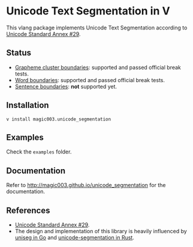# Unicode Text Segmentation in V
This vlang package implements Unicode Text Segmentation according to [Unicode Standard Annex #29](http://www.unicode.org/reports/tr29/).

## Status
* [Grapheme cluster boundaries](http://www.unicode.org/reports/tr29/#Grapheme_Cluster_Boundaries): supported and passed official break tests.
* [Word boundaries](http://www.unicode.org/reports/tr29/#Word_Boundaries): supported and passed official break tests.
* [Sentence boundaries](http://www.unicode.org/reports/tr29/#Sentence_Boundaries): __not__ supported yet.

## Installation
```shell
v install magic003.unicode_segmentation
```

## Examples
Check the `examples` folder.

## Documentation
Refer to http://magic003.github.io/unicode_segmentation for the documentation.

## References
- [Unicode Standard Annex #29](http://www.unicode.org/reports/tr29/).
- The design and implementation of this library is heavily influenced by [uniseg in Go](https://github.com/rivo/uniseg) and [unicode-segmentation in Rust](https://github.com/unicode-rs/unicode-segmentation).
